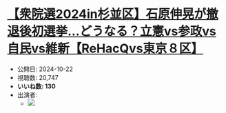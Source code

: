 # [【衆院選2024in杉並区】石原伸晃が撤退後初選挙…どうなる？立憲vs参政vs自民vs維新【ReHacQvs東京８区】](https://www.youtube.com/watch?v=AP-3JSKxaTI)
-   公開日: 2024-10-22
-   視聴数: 20,747
-   **いいね数: 130**
-   出演者: 
    - [![](https://img.youtube.com/vi/AP-3JSKxaTI/hqdefault.jpg)](https://www.youtube.com/watch?v=AP-3JSKxaTI)
